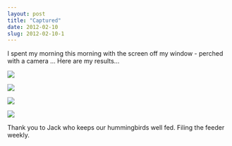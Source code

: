 ```yaml
---
layout: post
title: "Captured"
date: 2012-02-10
slug: 2012-02-10-1
---
```


I spent my morning this morning with the screen off my window - perched with a camera ... Here are my results...

 ![](/visible-light/images/assets/421205_10150529879892691_658312690_9391497_1474011777_n-thumb-600x400-210.jpg) 

 ![](/visible-light/images/assets/421922_10150529879772691_658312690_9391496_2076421219_n-1-thumb-600x399-213.jpg) 

 ![](/visible-light/images/assets/405384_10150530006707691_658312690_9391833_206686786_n-thumb-600x399-219.jpg) 

 ![](/visible-light/images/assets/418226_10150530006842691_658312690_9391836_865898113_n-thumb-600x400-216.jpg) 

Thank you to Jack who keeps our hummingbirds well fed. Filing the feeder weekly.
<br />
